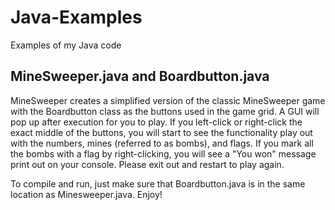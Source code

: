 # Java-Examples
Examples of my Java code

## MineSweeper.java and Boardbutton.java

MineSweeper creates a simplified version of the classic MineSweeper game with the Boardbutton class as the buttons used in the game grid. A GUI will pop up after execution for you to play. If you left-click or right-click the exact middle of the buttons, you will start to see the functionality play out with the numbers, mines (referred to as bombs), and flags. If you mark all the bombs with a flag by right-clicking, you will see a "You won" message print out on your console. Please exit out and restart to play again.

To compile and run, just make sure that Boardbutton.java is in the same location as Minesweeper.java. Enjoy!
